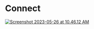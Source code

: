 # Connect

<a href="https://ibb.co/p0k61Y3"><img src="https://ibb.co/p0k61Y3/Screenshot 2023-05-26 at 10.46.12 AM.png" alt="Screenshot 2023-05-26 at 10.46.12 AM" border="0"></a>
